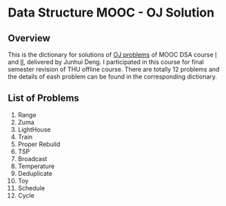 # Data Structure MOOC - OJ Solution

## Overview

This is the dictionary for solutions of [OJ problems](https://dsa.cs.tsinghua.edu.cn/oj/index.shtml) of MOOC DSA course [I](http://www.xuetangx.com/courses/course-v1:TsinghuaX+30240184+sp/about) and [II](http://www.xuetangx.com/courses/course-v1:TsinghuaX+30240184_2X+sp/about), delivered by Junhui Deng. I participated in this course for final semester revision of THU offline course. There are totally 12 problems and the details of eash problem can be found in the corresponding dictionary.

## List of Problems

1. Range
2. Zuma
3. LightHouse
4. Train
5. Proper Rebuild
6. TSP
7. Broadcast
8. Temperature
9. Deduplicate
10. Toy
11. Schedule
12. Cycle